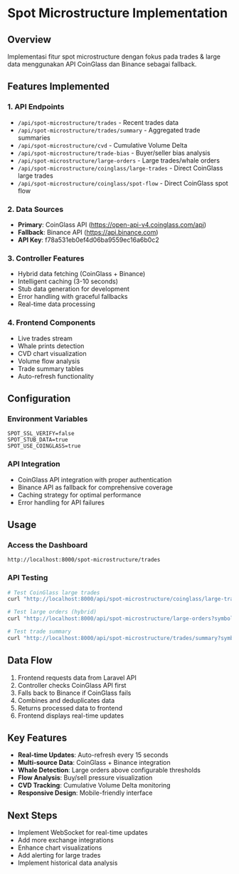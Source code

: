 # Spot Microstructure Implementation

## Overview
Implementasi fitur spot microstructure dengan fokus pada trades & large data menggunakan API CoinGlass dan Binance sebagai fallback.

## Features Implemented

### 1. API Endpoints
- `/api/spot-microstructure/trades` - Recent trades data
- `/api/spot-microstructure/trades/summary` - Aggregated trade summaries
- `/api/spot-microstructure/cvd` - Cumulative Volume Delta
- `/api/spot-microstructure/trade-bias` - Buyer/seller bias analysis
- `/api/spot-microstructure/large-orders` - Large trades/whale orders
- `/api/spot-microstructure/coinglass/large-trades` - Direct CoinGlass large trades
- `/api/spot-microstructure/coinglass/spot-flow` - Direct CoinGlass spot flow

### 2. Data Sources
- **Primary**: CoinGlass API (https://open-api-v4.coinglass.com/api)
- **Fallback**: Binance API (https://api.binance.com)
- **API Key**: f78a531eb0ef4d06ba9559ec16a6b0c2

### 3. Controller Features
- Hybrid data fetching (CoinGlass + Binance)
- Intelligent caching (3-10 seconds)
- Stub data generation for development
- Error handling with graceful fallbacks
- Real-time data processing

### 4. Frontend Components
- Live trades stream
- Whale prints detection
- CVD chart visualization
- Volume flow analysis
- Trade summary tables
- Auto-refresh functionality

## Configuration

### Environment Variables
```env
SPOT_SSL_VERIFY=false
SPOT_STUB_DATA=true
SPOT_USE_COINGLASS=true
```

### API Integration
- CoinGlass API integration with proper authentication
- Binance API as fallback for comprehensive coverage
- Caching strategy for optimal performance
- Error handling for API failures

## Usage

### Access the Dashboard
```
http://localhost:8000/spot-microstructure/trades
```

### API Testing
```bash
# Test CoinGlass large trades
curl "http://localhost:8000/api/spot-microstructure/coinglass/large-trades?symbol=BTCUSDT&limit=10"

# Test large orders (hybrid)
curl "http://localhost:8000/api/spot-microstructure/large-orders?symbol=BTCUSDT&limit=5&min_notional=100000"

# Test trade summary
curl "http://localhost:8000/api/spot-microstructure/trades/summary?symbol=BTCUSDT&interval=5m&limit=5"
```

## Data Flow
1. Frontend requests data from Laravel API
2. Controller checks CoinGlass API first
3. Falls back to Binance if CoinGlass fails
4. Combines and deduplicates data
5. Returns processed data to frontend
6. Frontend displays real-time updates

## Key Features
- **Real-time Updates**: Auto-refresh every 15 seconds
- **Multi-source Data**: CoinGlass + Binance integration
- **Whale Detection**: Large orders above configurable thresholds
- **Flow Analysis**: Buy/sell pressure visualization
- **CVD Tracking**: Cumulative Volume Delta monitoring
- **Responsive Design**: Mobile-friendly interface

## Next Steps
- Implement WebSocket for real-time updates
- Add more exchange integrations
- Enhance chart visualizations
- Add alerting for large trades
- Implement historical data analysis
